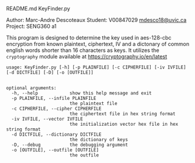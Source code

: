README.md KeyFinder.py

Author: Marc-Andre Descoteaux
Student: V00847029 mdesco18@uvic.ca
Project: SENG360 a1

This program is designed to determine the key used in aes-128-cbc encryption from known plaintext, ciphertext, IV and a dictonary of common english words shorter than 16 characters as keys. It utilizes the `cryptography` module available at https://cryptography.io/en/latest 

	usage: KeyFinder.py [-h] [-p PLAINFILE] [-c CIPHERFILE] [-iv IVFILE] [-d DICTFILE] [-D] [-o [OUTFILE]]

	
	optional arguments:
	  -h, --help            show this help message and exit
	  -p PLAINFILE, --infile PLAINFILE
							the plaintext file 
	  -c CIPHERFILE, --cipher CIPHERFILE
							the ciphertext file in hex string format
	  -iv IVFILE, --vector IVFILE
							the initialization vector hex file in hex string format
	  -d DICTFILE, --dictionary DICTFILE
							the dictionary of keys
	  -D, --debug           the debugging argument
	  -o [OUTFILE], --outfile [OUTFILE]
							the outfile
